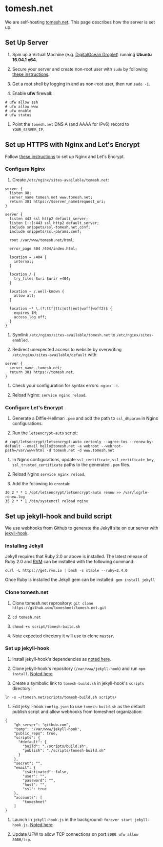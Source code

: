 # tomesh.net

We are self-hosting [tomesh.net](https://tomesh.net). This page describes how the server is set up.

## Set Up Server

1. Spin up a Virtual Machine (e.g. [DigitalOcean Droplet](http://digitalocean.com)) running **Ubuntu 16.04.1 x64**.

1. Secure your server and create non-root user with `sudo` by following [these instructions](https://www.digitalocean.com/community/tutorials/initial-server-setup-with-ubuntu-16-04).

1. Get a root shell by logging in and as non-root user, then run `sudo -i`.

1. Enable **ufw** firewall:

  ```
  # ufw allow ssh
  # ufw allow www
  # ufw enable
  # ufw status
  ```

1. Point the `tomesh.net` DNS A (and AAAA for IPv6) record to `YOUR_SERVER_IP`.

## Set up HTTPS with Nginx and Let's Encrypt

Follow [these instructions](https://www.digitalocean.com/community/tutorials/how-to-secure-nginx-with-let-s-encrypt-on-ubuntu-16-04) to set up Nginx and Let's Encrypt.

### Configure Nginx

1. Create `/etc/nginx/sites-available/tomesh.net`:

  ```
  server {
    listen 80;
    server_name tomesh.net www.tomesh.net;
    return 301 https://$server_name$request_uri;
  }

  server {
    listen 443 ssl http2 default_server;
    listen [::]:443 ssl http2 default_server;
    include snippets/ssl-tomesh.net.conf;
    include snippets/ssl-params.conf;

    root /var/www/tomesh.net/html;

    error_page 404 /404/index.html;

    location = /404 {
      internal;
    }

    location / {
      try_files $uri $uri/ =404;
    }

    location ~ /.well-known {
      allow all;
    }

    location ~* \.(?:ttf|ttc|otf|eot|woff|woff2)$ {
      expires 1M;
      access_log off;
    }
  }
  ```

1. Symlink `/etc/nginx/sites-available/tomesh.net` to `/etc/nginx/sites-enabled`.

1. Redirect unexpected access to website by overwriting `/etc/nginx/sites-available/default` with:

  ```
  server {
    server_name .tomesh.net;
    return 301 https://tomesh.net;
  }
  ```

1. Check your configuration for syntax errors: `nginx -t`.

1. Reload Nginx: `service nginx reload`.

### Configure Let's Encrypt

1. Generate a Diffie-Hellman `.pem` and add the path to `ssl_dhparam` in Nginx configurations.

1. Run the `letsencrypt-auto` script:

  ```
  # /opt/letsencrypt/letsencrypt-auto certonly --agree-tos --renew-by-default --email hello@tomesh.net -a webroot --webroot-path=/var/www/html -d tomesh.net -d www.tomesh.net
  ```

1. In Nginx configurations, update `ssl_certificate`, `ssl_certificate_key`, `ssl_trusted_certificate` paths to the generated `.pem` files.

1. Reload Nginx `service nginx reload`.

1. Add the following to `crontab`:

  ```
  30 2 * * 1 /opt/letsencrypt/letsencrypt-auto renew >> /var/log/le-renew.log
  35 2 * * 1 /bin/systemctl reload nginx
  ```

## Set up jekyll-hook and build script

We use webhooks from Github to generate the Jekyll site on our server with [jekyll-hook](https://github.com/developmentseed/jekyll-hook).

### Installing Jekyll

Jekyll requires that Ruby 2.0 or above is installed. The latest release of Ruby 2.0 and [RVM](https://rvm.io/) can be installed with the following command:

```
curl -L https://get.rvm.io | bash -s stable --ruby=2.4.0
```
Once Ruby is installed the Jekyll gem can be installed: `gem install jekyll`

### Clone tomesh.net

1. Clone tomesh.net reprository: `git clone https://github.com/tomeshnet/tomesh.net.git`

1. `cd tomesh.net`

1. `chmod +x script/tomesh-build.sh`

1. Note expected directory it will use to clone `master`.

### Set up jekyll-hook

1. Install jekyll-hook's dependencies as [noted here](https://github.com/developmentseed/jekyll-hook#dependencies-installation).

1. Clone jekyll-hook's repository (`/var/www/jekyll-hook`) and run `npm install`. [Noted here](https://github.com/developmentseed/jekyll-hook#installation)

1. Create a symbolic link to `tomesh-build.sh` in jekyll-hook's `scripts` directory:

  ```
  ln -s ~/tomesh.net/scripts/tomesh-build.sh scripts/
  ```

1. Edit jekyll-hook `config.json` to use `tomesh-build.sh` as the default publish script and allow webhooks from tomeshnet organization:

  ```
  {
      "gh_server": "github.com",
      "temp": "/var/www/jekyll-hook",
      "public_repo": true,
      "scripts": {
        "#default": {
          "build": "./scripts/build.sh",
          "publish": "./scripts/tomesh-build.sh"
        }
      },
      "secret": "",
      "email": {
          "isActivated": false,
          "user": "",
          "password": "",
          "host": "",
          "ssl": true
      },
      "accounts": [
          "tomeshnet"
      ]
  }
  ```

1. Launch in `jekyll-hook.js` in the background: `forever start jekyll-hook.js`. [Noted here](https://github.com/developmentseed/jekyll-hook#launch)

1. Update UFW to allow TCP connections on port `8080`: `ufw allow 8080/tcp`.
